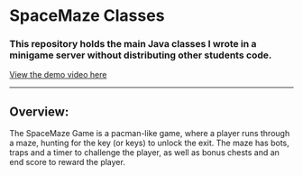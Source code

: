 # SpaceMaze Classes

### This repository holds the main Java classes I wrote in a minigame server without distributing other students code.

[View the demo video here](https://www.youtube.com/watch?v=0Q6NSY26P2c)

---
## Overview:
The SpaceMaze Game is a pacman-like game, where a player runs through a maze, hunting for the key (or keys) to unlock the exit.  The maze has bots, traps and a timer to challenge the player, as well as bonus chests and an end score to reward the player.



